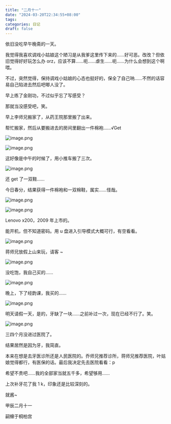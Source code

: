 ```yaml
---
title: "二月十一"
date: "2024-03-20T22:34:55+08:00"
tags: 
categories: 日记
draft: false
---
```

依旧没吃早午晚斋的一天。

我觉得我喜欢调戏小姑娘这个陋习是从我爹这里传下来的……好可恶。改改？但依旧觉得好好玩怎么办 orz，应该不算……呃……虐生……呃……为什么会想到这个啊喂。

不过，突然觉得，保持调戏小姑娘的心态也挺好的，保全了自己呐……不然的话容易自己陷进去然后吧唧人没了。

早上练了金刚功，不过似乎忘了写感受？

那就当没感受吧，笑。

早上李师兄搬家了，从药王院那里搬了出来。

帮忙搬家，然后从要搬进去的房间里翻出一件棉袍……√Get

![image.png](https://cdn.jsdelivr.net/gh/luo029/blogimage@main/24%200320%202229%2026.png)

![image.png](https://cdn.jsdelivr.net/gh/luo029/blogimage@main/24%200320%202229%2040.png)

这好像是中午的时候了，用小推车搬了三次。

![image.png](https://cdn.jsdelivr.net/gh/luo029/blogimage@main/24%200320%202230%2004.png)

还 get 了一双鞋……

今日春分，结果获得一件棉袍和一双棉鞋，属实……怪哉。

![image.png](https://cdn.jsdelivr.net/gh/luo029/blogimage@main/24%200320%202230%2038.png)

![image.png](https://cdn.jsdelivr.net/gh/luo029/blogimage@main/24%200320%202230%2044.png)

Lenovo x200，2009 年上市的。

能开机，但不知道密码。用 u 盘进入引导模式大概可行，有空看看。

![image.png](https://cdn.jsdelivr.net/gh/luo029/blogimage@main/24%200320%202231%2027.png)

蒋师兄放假上山来玩，请客 ~

![image.png](https://cdn.jsdelivr.net/gh/luo029/blogimage@main/24%200320%202231%2047.png)

没吃饱，我自己买的……

![image.png](https://cdn.jsdelivr.net/gh/luo029/blogimage@main/24%200320%202231%2056.png)

晚上，下了经韵课，我买的……

![image.png](https://cdn.jsdelivr.net/gh/luo029/blogimage@main/24%200320%202232%2010.png)

明天请假一天，是的，牙缺了一块……之前补过一次，现在已经不行了。笑。

![image.png](https://cdn.jsdelivr.net/gh/luo029/blogimage@main/24%200320%202232%2039.png)

三四个月没进过医院了。

结果居然是因为牙，我简直。

本来在想是去牙医诊所还是人民医院的。乔师兄推荐诊所，蒋师兄推荐医院，叶姑娘觉得都行，有医保的话。最后我决定先去医院看看：p

希望不贵吧……我的全部家当就五千多，希望够用……

上次补牙花了我 1 k，印象还是比较深刻的。

就酱~

甲辰二月十一

嗣檙于桐柏宫